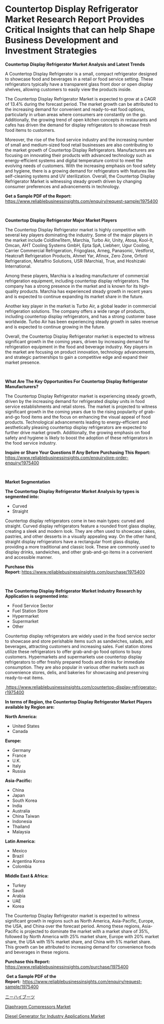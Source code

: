 <p><h1>Countertop Display Refrigerator Market Research Report Provides Critical Insights that can help Shape Business Development and Investment Strategies</h1></p><p><strong>Countertop Display Refrigerator Market Analysis and Latest Trends</strong></p>
<p><p>A Countertop Display Refrigerator is a small, compact refrigerator designed to showcase food and beverages in a retail or food service setting. These refrigerators typically have a transparent glass front door or open display shelves, allowing customers to easily view the products inside.</p><p>The Countertop Display Refrigerator Market is expected to grow at a CAGR of 13.4% during the forecast period. The market growth can be attributed to the increasing demand for convenient and ready-to-eat food options, particularly in urban areas where consumers are constantly on the go. Additionally, the growing trend of open kitchen concepts in restaurants and cafes has driven the demand for display refrigerators to showcase fresh food items to customers.</p><p>Moreover, the rise of the food service industry and the increasing number of small and medium-sized food retail businesses are also contributing to the market growth of Countertop Display Refrigerators. Manufacturers are focusing on innovating their products with advanced technology such as energy-efficient systems and digital temperature control to meet the evolving needs of customers. With the increasing emphasis on food safety and hygiene, there is a growing demand for refrigerators with features like self-cleaning systems and UV sterilization.  Overall, the Countertop Display Refrigerator Market is witnessing steady growth driven by changing consumer preferences and advancements in technology.</p></p>
<p><strong>Get a Sample PDF of the Report:&nbsp;</strong> <a href="https://www.reliablebusinessinsights.com/enquiry/request-sample/1975400">https://www.reliablebusinessinsights.com/enquiry/request-sample/1975400</a></p>
<p>&nbsp;</p>
<p><strong>Countertop Display Refrigerator Major Market Players</strong></p>
<p><p>The Countertop Display Refrigerator market is highly competitive with several key players dominating the industry. Some of the major players in the market include Coldline1item, Marchia, Turbo Air, Unity, Atosa, Kool-It, Omcan, AHT Cooling Systems GmbH, Epta SpA, Liebherr, Ugur Cooling, Carrier Commercial Refrigeration, Frigoglass, Arneg, Panasonic, Vestforst, Heatcraft Refrigeration Products, Ahmet Yar, Afinox, Zero Zone, Orford Refrigeration, Metalfrio Solutions, USR (Marchia), True, and Hoshizaki International.</p><p>Among these players, Marchia is a leading manufacturer of commercial refrigeration equipment, including countertop display refrigerators. The company has a strong presence in the market and is known for its high-quality products. Marchia has experienced steady growth in recent years and is expected to continue expanding its market share in the future.</p><p>Another key player in the market is Turbo Air, a global leader in commercial refrigeration solutions. The company offers a wide range of products, including countertop display refrigerators, and has a strong customer base worldwide. Turbo Air has been experiencing steady growth in sales revenue and is expected to continue growing in the future.</p><p>Overall, the Countertop Display Refrigerator market is expected to witness significant growth in the coming years, driven by increasing demand for refrigeration equipment in the food and beverage industry. Key players in the market are focusing on product innovation, technology advancements, and strategic partnerships to gain a competitive edge and expand their market presence.</p></p>
<p>&nbsp;</p>
<p><strong>What Are The Key Opportunities For Countertop Display Refrigerator Manufacturers?</strong></p>
<p><p>The Countertop Display Refrigerator market is experiencing steady growth, driven by the increasing demand for refrigerated display units in food service establishments and retail stores. The market is projected to witness significant growth in the coming years due to the rising popularity of grab-and-go food items and the focus on enhancing the visual appeal of food products. Technological advancements leading to energy-efficient and aesthetically pleasing countertop display refrigerators are expected to further drive market growth. Additionally, the growing emphasis on food safety and hygiene is likely to boost the adoption of these refrigerators in the food service industry.</p></p>
<p><strong>Inquire or Share Your Questions If Any Before Purchasing This Report:</strong> <a href="https://www.reliablebusinessinsights.com/enquiry/pre-order-enquiry/1975400">https://www.reliablebusinessinsights.com/enquiry/pre-order-enquiry/1975400</a></p>
<p>&nbsp;</p>
<p><strong>Market Segmentation</strong></p>
<p><strong>The Countertop Display Refrigerator Market Analysis by types is segmented into:</strong></p>
<p><ul><li>Curved</li><li>Straight</li></ul></p>
<p><p>Countertop display refrigerators come in two main types: curved and straight. Curved display refrigerators feature a rounded front glass display, creating a sleek and modern look. They are often used to showcase cakes, pastries, and other desserts in a visually appealing way. On the other hand, straight display refrigerators have a rectangular front glass display, providing a more traditional and classic look. These are commonly used to display drinks, sandwiches, and other grab-and-go items in a convenient and accessible manner.</p></p>
<p><strong>Purchase this Report:&nbsp;</strong><a href="https://www.reliablebusinessinsights.com/purchase/1975400">https://www.reliablebusinessinsights.com/purchase/1975400</a></p>
<p>&nbsp;</p>
<p><strong>The Countertop Display Refrigerator Market Industry Research by Application is segmented into:</strong></p>
<p><ul><li>Food Service Sector</li><li>Fuel Station Store</li><li>Hypermarket</li><li>Supermarket</li><li>Other</li></ul></p>
<p><p>Countertop display refrigerators are widely used in the food service sector to showcase and store perishable items such as sandwiches, salads, and beverages, attracting customers and increasing sales. Fuel station stores utilize these refrigerators to offer grab-and-go food options to busy customers. Hypermarkets and supermarkets use countertop display refrigerators to offer freshly prepared foods and drinks for immediate consumption. They are also popular in various other markets such as convenience stores, delis, and bakeries for showcasing and preserving ready-to-eat items.</p></p>
<p><a href="https://www.reliablebusinessinsights.com/countertop-display-refrigerator-r1975400">&nbsp;https://www.reliablebusinessinsights.com/countertop-display-refrigerator-r1975400</a></p>
<p><strong>In terms of Region, the Countertop Display Refrigerator Market Players available by Region are:</strong></p>
<p>
    <p> <strong> North America: </strong>
        <ul>
            <li>United States</li>
            <li>Canada</li>
        </ul>
        </p> 
    <p> <strong> Europe: </strong>
        <ul>
            <li>Germany</li>
            <li>France</li>
            <li>U.K.</li>
            <li>Italy</li>
            <li>Russia</li>
        </ul>
        </p> 
    <p> <strong> Asia-Pacific: </strong>
        <ul>
            <li>China</li>
            <li>Japan</li>
            <li>South Korea</li>
            <li>India</li>
            <li>Australia</li>
            <li>China Taiwan</li>
            <li>Indonesia</li>
            <li>Thailand</li>
            <li>Malaysia</li>
        </ul>
        </p> 
    <p> <strong> Latin America: </strong>
        <ul>
            <li>Mexico</li>
            <li>Brazil</li>
            <li>Argentina Korea</li>
            <li>Colombia</li>
        </ul>
        </p> 
    <p> <strong> Middle East & Africa: </strong>
        <ul>
            <li>Turkey</li>
            <li>Saudi</li>
            <li>Arabia</li>
            <li>UAE</li>
            <li>Korea</li>
        </ul>
    </p>
    </p>
<p><p>The Countertop Display Refrigerator market is expected to witness significant growth in regions such as North America, Asia-Pacific, Europe, the USA, and China over the forecast period. Among these regions, Asia-Pacific is projected to dominate the market with a market share of 35%, followed by North America with 25% market share, Europe with 20% market share, the USA with 15% market share, and China with 5% market share. This growth can be attributed to increasing demand for convenience foods and beverages in these regions.</p></p>
<p><strong>Purchase this Report: </strong><a href="https://www.reliablebusinessinsights.com/purchase/1975400">https://www.reliablebusinessinsights.com/purchase/1975400</a></p>
<p>&nbsp;<strong>Get a Sample PDF of the Report:&nbsp;&nbsp;</strong><a href="https://www.reliablebusinessinsights.com/enquiry/request-sample/1975400">https://www.reliablebusinessinsights.com/enquiry/request-sample/1975400</a></p>
<p><strong></strong></p>
<p><p><a href="https://github.com/LuzHills1972/Market-Research-Report-List-1/blob/main/3369840158059.md">ニーハイブーツ</a></p><p><a href="https://github.com/marloy8/Market-Research-Report-List-5/blob/main/diaphragm-compressors-market.md">Diaphragm Compressors Market</a></p><p><a href="https://view.publitas.com/reportprime-1/global-diesel-generator-for-industry-applications-market-size-is-expected-to-reach-at-a-cagr-of-4-3-and-this-report-covers-market-growth-trend-opportunity-and-forecast-2024-2031/">Diesel Generator for Industry Applications Market</a></p></p>